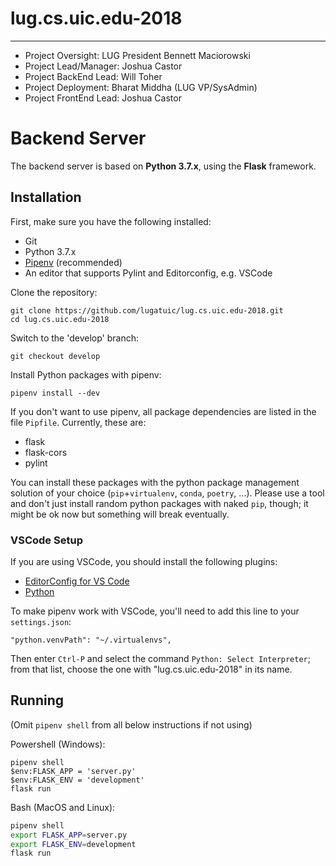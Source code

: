 # lug.cs.uic.edu-2018
------------------------------------------------------------------
* Project Oversight: LUG President Bennett Maciorowski
* Project Lead/Manager: Joshua Castor
* Project BackEnd Lead: Will Toher
* Project Deployment: Bharat Middha (LUG VP/SysAdmin)
* Project FrontEnd Lead: Joshua Castor 
  
# Backend Server

The backend server is based on **Python 3.7.x**, using the **Flask** framework.

## Installation

First, make sure you have the following installed:
* Git
* Python 3.7.x
* [Pipenv](https://github.com/pypa/pipenv) (recommended)
* An editor that supports Pylint and Editorconfig, e.g. VSCode

Clone the repository:
```
git clone https://github.com/lugatuic/lug.cs.uic.edu-2018.git
cd lug.cs.uic.edu-2018
```

Switch to the 'develop' branch:
```
git checkout develop
```

Install Python packages with pipenv:
```
pipenv install --dev
```

If you don't want to use pipenv, all package dependencies are listed in the
file `Pipfile`. Currently, these are:
* flask
* flask-cors
* pylint

You can install these packages with the python package management solution of your
choice (`pip`+`virtualenv`, `conda`, `poetry`, ...). Please use a tool and don't
just install random python packages with naked `pip`, though; it might be ok now
but something will break eventually.

### VSCode Setup

If you are using VSCode, you should install the following plugins:
* [EditorConfig for VS Code](https://marketplace.visualstudio.com/items?itemName=EditorConfig.EditorConfig)
* [Python](https://marketplace.visualstudio.com/items?itemName=ms-python.python)

To make pipenv work with VSCode, you'll need to add this line to your `settings.json`:
```
"python.venvPath": "~/.virtualenvs",
```
Then enter `Ctrl-P` and select the command `Python: Select Interpreter`; from that
list, choose the one with "lug.cs.uic.edu-2018" in its name.

## Running

(Omit `pipenv shell` from all below instructions if not using)

Powershell (Windows):

```posh
pipenv shell
$env:FLASK_APP = 'server.py'
$env:FLASK_ENV = 'development'
flask run
```

Bash (MacOS and Linux):
```bash
pipenv shell
export FLASK_APP=server.py
export FLASK_ENV=development
flask run
```
